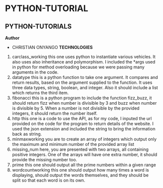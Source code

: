 # PYTHON-TUTORIAL
## PYTHON-TUTORIALS
**Author**
- CHRISTIAN ONYANGO
**TECHNOLOGIES**
1. carclass_working this one uses python to instantiate various vehicles. It also uses also inheritance and polymorphism. I included the *args used in python for method overloading because we were passing many arguments in the code.
2. datatype this is a python function to take one argument. It compares and return results, based on the argument supplied to the function. It uses three data types, string, boolean, and integer. Also it should include a list which returns the third item.
3. fibonacci this is a python program to include the function fizz_buzz, it should return fizz when number is divisible by 3 and buzz when number is divisible by 5. When a number is not divisible by the provided integers, it should return the number itself.
4. http this one is a code to use the API, as for my code, I inputed the url provided on the code for the program to return details of the website. I used the json extension and included the string to bring the information back as string.
5. minmaxworking you are to create an array of integers which output only the maximum and minimum number of the provided array list
6. missing_num here, you are presented with two arrays, all containing positive integers. One of the arrays will have one extra number, it should provide the missing number too.
7. prime this one should output all the prime numbers within a given range
8. wordcountworking this one should output how many times a word is displaying, should output the words themselves, and they should be split so that each word is on its own.
